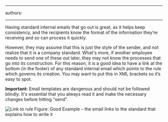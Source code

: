 

---
authors:

---




<span class='intro'> Having standard internal emails that go out is great, as it helps keep consistency, and the recipients know the format of the information they’re receiving and so can process it quickly.<br> </span>

<p>However, they may assume that this is just the style of the sender, and not realize that it is a company standard. What's more, if another employee needs to send one of these out later, they may not know the processes that go into its construction. For this reason, it is a good idea to have a link at the bottom (in the footer) of any standard internal email which points to the rule which governs its creation. You may want to put this in XML brackets so it’s easy to spot.</p><p class="ssw15-rteElement-GreyBox"><b>Important&#58;</b> Email templates are dangerous and&#160;should&#160;not be&#160;followed blindly. It's essential that you always&#160;read it and make the necessary changes before hitting &quot;send&quot;.​<br></p>
<img class="ms-rteCustom-ImageArea" border="0" alt="Link to rule" src="/PublishingImages/link-to-rule.jpg" /> <span class="ms-rteCustom-FigureGood">Figure&#58; Good Example – the email links to the standard that explains how to write it</span>


